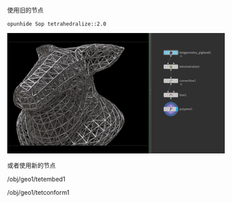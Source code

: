 使用旧的节点
```Hscript
opunhide Sop tetrahedralize::2.0
```

![alt text](../../png/houdini/Snipaste_2024-02-19_22-55-25.png)



或者使用新的节点

/obj/geo1/tetembed1 

/obj/geo1/tetconform1